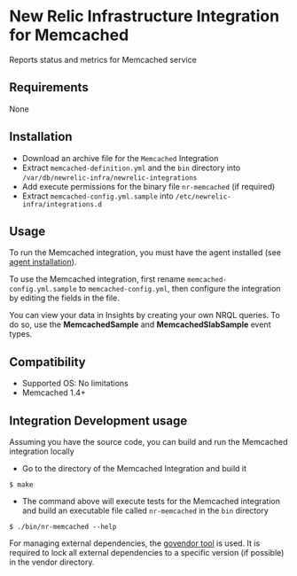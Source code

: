 # New Relic Infrastructure Integration for Memcached 

Reports status and metrics for Memcached service

## Requirements

None

## Installation

* Download an archive file for the `Memcached` Integration
* Extract `memcached-definition.yml` and the `bin` directory into `/var/db/newrelic-infra/newrelic-integrations`
* Add execute permissions for the binary file `nr-memcached` (if required)
* Extract `memcached-config.yml.sample` into `/etc/newrelic-infra/integrations.d`

## Usage

To run the Memcached integration, you must have the agent installed (see [agent installation](https://docs.newrelic.com/docs/infrastructure/new-relic-infrastructure/installation/install-infrastructure-linux)).

To use the Memcached integration, first rename `memcached-config.yml.sample` to `memcached-config.yml`, then configure the integration
by editing the fields in the file. 

You can view your data in Insights by creating your own NRQL queries. To do so, use the **MemcachedSample** and **MemcachedSlabSample** event types.

## Compatibility

* Supported OS: No limitations
* Memcached 1.4+ 

## Integration Development usage

Assuming you have the source code, you can build and run the Memcached integration locally

* Go to the directory of the Memcached Integration and build it
```
$ make
```

* The command above will execute tests for the Memcached integration and build an executable file called `nr-memcached` in the `bin` directory
```
$ ./bin/nr-memcached --help
```

For managing external dependencies, the [govendor tool](https://github.com/kardianos/govendor) is used. It is required to lock all external dependencies to a specific version (if possible) in the vendor directory.
